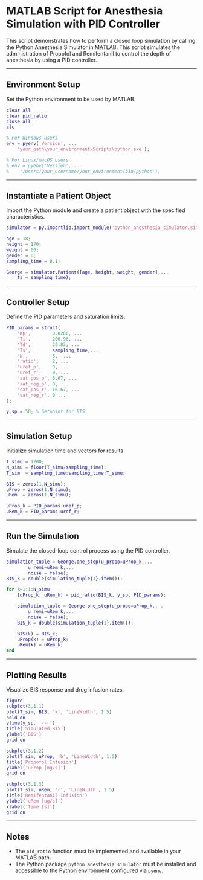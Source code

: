 # MATLAB Script for Anesthesia Simulation with PID Controller

This script demonstrates how to perform a closed loop simulation by calling the Python Anesthesia Simulator in MATLAB.
This script simulates the administration of Propofol and Remifentanil to control the depth of anesthesia by using a PID controller.

---

## Environment Setup

Set the Python environment to be used by MATLAB.

```matlab
clear all
clear pid_ratio
close all
clc

% For Windows users
env = pyenv('Version', ...
    'your_path\your_environment\Scripts\python.exe');

% For Linux/macOS users
% env = pyenv('Version', ...
%    '/Users/your_username/your_environment/bin/python');
```

---

## Instantiate a Patient Object

Import the Python module and create a patient object with the specified characteristics.

```matlab
simulator = py.importlib.import_module('python_anesthesia_simulator.simulator');

age = 18;                           
height = 170;                       
weight = 60;                        
gender = 0;                         
sampling_time = 0.1;                

George = simulator.Patient([age, height, weight, gender],...
    ts = sampling_time);
```

---

## Controller Setup

Define the PID parameters and saturation limits.

```matlab
PID_params = struct( ...
    'Kp',        0.0286, ...
    'Ti',        206.98, ...
    'Td',        29.83, ...
    'Ts',        sampling_time,...
    'N',         5,  ...
    'ratio',     2, ...
    'uref_p',    0, ...
    'uref_r',    0, ...
    'sat_pos_p', 6.67, ...
    'sat_neg_p', 0, ...
    'sat_pos_r', 16.67, ...
    'sat_neg_r', 0 ...
);

y_sp = 50; % Setpoint for BIS
```

---

## Simulation Setup

Initialize simulation time and vectors for results.

```matlab
T_simu = 1200;
N_simu = floor(T_simu/sampling_time); 
T_sim  = sampling_time:sampling_time:T_simu;   

BIS = zeros(1,N_simu);
uProp = zeros(1,N_simu);
uRem  = zeros(1,N_simu);

uProp_k = PID_params.uref_p;
uRem_k = PID_params.uref_r;
```

---

## Run the Simulation

Simulate the closed-loop control process using the PID controller.

```matlab
simulation_tuple = George.one_step(u_propo=uProp_k,...
        u_remi=uRem_k,...
        noise = false);
BIS_k = double(simulation_tuple{1}.item());

for k=1:1:N_simu
    [uProp_k, uRem_k] = pid_ratio(BIS_k, y_sp, PID_params);

    simulation_tuple = George.one_step(u_propo=uProp_k,...
        u_remi=uRem_k,...
        noise = false);
    BIS_k = double(simulation_tuple{1}.item());

    BIS(k) = BIS_k;
    uProp(k) = uProp_k;
    uRem(k) = uRem_k;
end
```

---

## Plotting Results

Visualize BIS response and drug infusion rates.

```matlab
figure
subplot(3,1,1)
plot(T_sim, BIS, 'k', 'LineWidth', 1.5)
hold on
yline(y_sp, '--r')
title('Simulated BIS')
ylabel('BIS')
grid on

subplot(3,1,2)
plot(T_sim, uProp, 'b', 'LineWidth', 1.5)
title('Propofol Infusion')
ylabel('uProp [mg/s]')
grid on

subplot(3,1,3)
plot(T_sim, uRem, 'r', 'LineWidth', 1.5)
title('Remifentanil Infusion')
ylabel('uRem [ug/s]')
xlabel('Time [s]')
grid on
```

---

## Notes

- The `pid_ratio` function must be implemented and available in your MATLAB path.
- The Python package `python_anesthesia_simulator` must be installed and accessible to the Python environment configured via `pyenv`.
